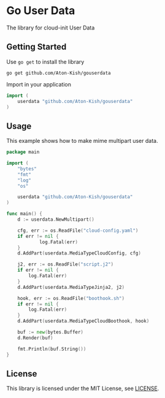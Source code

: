 # Go User Data

The library for cloud-init User Data

## Getting Started

Use `go get` to install the library

```shell
go get github.com/Aton-Kish/gouserdata
```

Import in your application

```go
import (
	userdata "github.com/Aton-Kish/gouserdata"
)
```

## Usage

This example shows how to make mime multipart user data.

```go
package main

import (
	"bytes"
	"fmt"
	"log"
	"os"

	userdata "github.com/Aton-Kish/gouserdata"
)

func main() {
	d := userdata.NewMultipart()

	cfg, err := os.ReadFile("cloud-config.yaml")
	if err != nil {
			log.Fatal(err)
	}
	d.AddPart(userdata.MediaTypeCloudConfig, cfg)

	j2, err := os.ReadFile("script.j2")
	if err != nil {
		log.Fatal(err)
	}
	d.AddPart(userdata.MediaTypeJinja2, j2)

	hook, err := os.ReadFile("boothook.sh")
	if err != nil {
		log.Fatal(err)
	}
	d.AddPart(userdata.MediaTypeCloudBoothook, hook)

	buf := new(bytes.Buffer)
	d.Render(buf)

	fmt.Println(buf.String())
}
```

## License

This library is licensed under the MIT License, see [LICENSE](./LICENSE).
